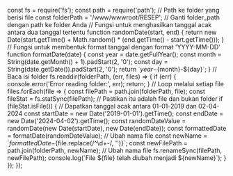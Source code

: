 const fs = require('fs'); const path = require('path'); // Path ke folder yang berisi file const folderPath = '/www/wwwroot/RESEP'; // Ganti folder\_path dengan path ke folder Anda // Fungsi untuk menghasilkan tanggal acak antara dua tanggal tertentu function randomDate(start, end) { return new Date(start.getTime() + Math.random() \* (end.getTime() - start.getTime())); } // Fungsi untuk membentuk format tanggal dengan format 'YYYY-MM-DD' function formatDate(date) { const year = date.getFullYear(); const month = String(date.getMonth() + 1).padStart(2, '0'); const day = String(date.getDate()).padStart(2, '0'); return \`${year}-${month}-${day}\`; } // Baca isi folder fs.readdir(folderPath, (err, files) => { if (err) { console.error('Error reading folder:', err); return; } // Loop melalui setiap file files.forEach(file => { const filePath = path.join(folderPath, file); const fileStat = fs.statSync(filePath); // Pastikan itu adalah file dan bukan folder if (fileStat.isFile()) { // Dapatkan tanggal acak antara 01-01-2019 dan 02-04-2024 const startDate = new Date('2019-01-01').getTime(); const endDate = new Date('2024-04-02').getTime(); const randomDateValue = randomDate(new Date(startDate), new Date(endDate)); const formattedDate = formatDate(randomDateValue); // Ubah nama file const newName = \`${formattedDate}-${file.replace(/^\\d+-/, '')}\`; const newFilePath = path.join(folderPath, newName); // Ubah nama file fs.renameSync(filePath, newFilePath); console.log(\`File ${file} telah diubah menjadi ${newName}\`); } }); });